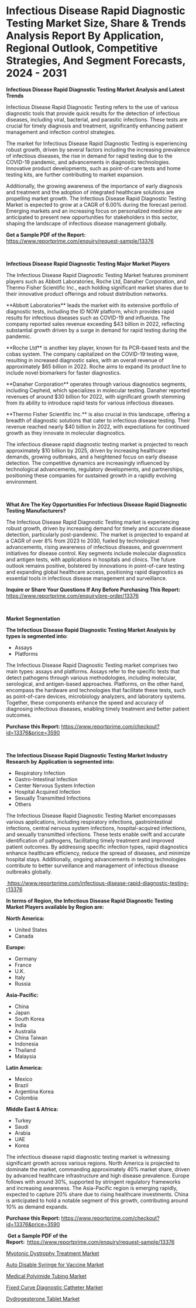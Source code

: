 <p><h1>Infectious Disease Rapid Diagnostic Testing Market Size, Share & Trends Analysis Report By Application, Regional Outlook, Competitive Strategies, And Segment Forecasts, 2024 - 2031</h1></p><p><strong>Infectious Disease Rapid Diagnostic Testing Market Analysis and Latest Trends</strong></p>
<p><p>Infectious Disease Rapid Diagnostic Testing refers to the use of various diagnostic tools that provide quick results for the detection of infectious diseases, including viral, bacterial, and parasitic infections. These tests are crucial for timely diagnosis and treatment, significantly enhancing patient management and infection control strategies.</p><p>The market for Infectious Disease Rapid Diagnostic Testing is experiencing robust growth, driven by several factors including the increasing prevalence of infectious diseases, the rise in demand for rapid testing due to the COVID-19 pandemic, and advancements in diagnostic technologies. Innovative product developments, such as point-of-care tests and home testing kits, are further contributing to market expansion.</p><p>Additionally, the growing awareness of the importance of early diagnosis and treatment and the adoption of integrated healthcare solutions are propelling market growth. The Infectious Disease Rapid Diagnostic Testing Market is expected to grow at a CAGR of 6.00% during the forecast period. Emerging markets and an increasing focus on personalized medicine are anticipated to present new opportunities for stakeholders in this sector, shaping the landscape of infectious disease management globally.</p></p>
<p><strong>Get a Sample PDF of the Report:&nbsp;</strong> <a href="https://www.reportprime.com/enquiry/request-sample/13376?utm_campaign=112&utm_medium=2&utm_source=Github&utm_content=ia&utm_term=02102024&utm_id=infectious-disease-rapid-diagnostic-testing">https://www.reportprime.com/enquiry/request-sample/13376</a></p>
<p>&nbsp;</p>
<p><strong>Infectious Disease Rapid Diagnostic Testing Major Market Players</strong></p>
<p><p>The Infectious Disease Rapid Diagnostic Testing Market features prominent players such as Abbott Laboratories, Roche Ltd, Danaher Corporation, and Thermo Fisher Scientific Inc., each holding significant market shares due to their innovative product offerings and robust distribution networks.</p><p>**Abbott Laboratories** leads the market with its extensive portfolio of diagnostic tests, including the ID NOW platform, which provides rapid results for infectious diseases such as COVID-19 and influenza. The company reported sales revenue exceeding $43 billion in 2022, reflecting substantial growth driven by a surge in demand for rapid testing during the pandemic.</p><p>**Roche Ltd** is another key player, known for its PCR-based tests and the cobas system. The company capitalized on the COVID-19 testing wave, resulting in increased diagnostic sales, with an overall revenue of approximately $65 billion in 2022. Roche aims to expand its product line to include novel biomarkers for faster diagnostics.</p><p>**Danaher Corporation** operates through various diagnostics segments, including Cepheid, which specializes in molecular testing. Danaher reported revenues of around $30 billion for 2022, with significant growth stemming from its ability to introduce rapid tests for various infectious diseases.</p><p>**Thermo Fisher Scientific Inc.** is also crucial in this landscape, offering a breadth of diagnostic solutions that cater to infectious disease testing. Their revenue reached nearly $40 billion in 2022, with expectations for continued growth as they innovate in molecular diagnostics.</p><p>The infectious disease rapid diagnostic testing market is projected to reach approximately $10 billion by 2025, driven by increasing healthcare demands, growing outbreaks, and a heightened focus on early disease detection. The competitive dynamics are increasingly influenced by technological advancements, regulatory developments, and partnerships, positioning these companies for sustained growth in a rapidly evolving environment.</p></p>
<p>&nbsp;</p>
<p><strong>What Are The Key Opportunities For Infectious Disease Rapid Diagnostic Testing Manufacturers?</strong></p>
<p><p>The Infectious Disease Rapid Diagnostic Testing market is experiencing robust growth, driven by increasing demand for timely and accurate disease detection, particularly post-pandemic. The market is projected to expand at a CAGR of over 8% from 2023 to 2030, fueled by technological advancements, rising awareness of infectious diseases, and government initiatives for disease control. Key segments include molecular diagnostics and antigen tests, with applications in hospitals and clinics. The future outlook remains positive, bolstered by innovations in point-of-care testing and expanding global healthcare access, positioning rapid diagnostics as essential tools in infectious disease management and surveillance.</p></p>
<p><strong>Inquire or Share Your Questions If Any Before Purchasing This Report:</strong> <a href="https://www.reportprime.com/enquiry/pre-order/13376?utm_campaign=112&utm_medium=2&utm_source=Github&utm_content=ia&utm_term=02102024&utm_id=infectious-disease-rapid-diagnostic-testing">https://www.reportprime.com/enquiry/pre-order/13376</a></p>
<p>&nbsp;</p>
<p><strong>Market Segmentation</strong></p>
<p><strong>The Infectious Disease Rapid Diagnostic Testing Market Analysis by types is segmented into:</strong></p>
<p><ul><li>Assays</li><li>Platforms</li></ul></p>
<p><p>The Infectious Disease Rapid Diagnostic Testing market comprises two main types: assays and platforms. Assays refer to the specific tests that detect pathogens through various methodologies, including molecular, serological, and antigen-based approaches. Platforms, on the other hand, encompass the hardware and technologies that facilitate these tests, such as point-of-care devices, microbiology analyzers, and laboratory systems. Together, these components enhance the speed and accuracy of diagnosing infectious diseases, enabling timely treatment and better patient outcomes.</p></p>
<p><strong>Purchase this Report:&nbsp;</strong><a href="https://www.reportprime.com/checkout?id=13376&price=3590&utm_campaign=112&utm_medium=2&utm_source=Github&utm_content=ia&utm_term=02102024&utm_id=infectious-disease-rapid-diagnostic-testing">https://www.reportprime.com/checkout?id=13376&price=3590</a></p>
<p>&nbsp;</p>
<p><strong>The Infectious Disease Rapid Diagnostic Testing Market Industry Research by Application is segmented into:</strong></p>
<p><ul><li>Respiratory Infection</li><li>Gastro-Intestinal Infection</li><li>Center Nervous System Infection</li><li>Hospital Acquired Infection</li><li>Sexually Transmitted Infections</li><li>Others</li></ul></p>
<p><p>The Infectious Disease Rapid Diagnostic Testing Market encompasses various applications, including respiratory infections, gastrointestinal infections, central nervous system infections, hospital-acquired infections, and sexually transmitted infections. These tests enable swift and accurate identification of pathogens, facilitating timely treatment and improved patient outcomes. By addressing specific infection types, rapid diagnostics enhance healthcare efficiency, reduce the spread of diseases, and minimize hospital stays. Additionally, ongoing advancements in testing technologies contribute to better surveillance and management of infectious disease outbreaks globally.</p></p>
<p><a href="https://www.reportprime.com/infectious-disease-rapid-diagnostic-testing-r13376?utm_campaign=112&utm_medium=2&utm_source=Github&utm_content=ia&utm_term=02102024&utm_id=infectious-disease-rapid-diagnostic-testing">&nbsp;https://www.reportprime.com/infectious-disease-rapid-diagnostic-testing-r13376</a></p>
<p><strong>In terms of Region, the Infectious Disease Rapid Diagnostic Testing Market Players available by Region are:</strong></p>
<p>
    <p> <strong> North America: </strong>
        <ul>
            <li>United States</li>
            <li>Canada</li>
        </ul>
        </p> 
    <p> <strong> Europe: </strong>
        <ul>
            <li>Germany</li>
            <li>France</li>
            <li>U.K.</li>
            <li>Italy</li>
            <li>Russia</li>
        </ul>
        </p> 
    <p> <strong> Asia-Pacific: </strong>
        <ul>
            <li>China</li>
            <li>Japan</li>
            <li>South Korea</li>
            <li>India</li>
            <li>Australia</li>
            <li>China Taiwan</li>
            <li>Indonesia</li>
            <li>Thailand</li>
            <li>Malaysia</li>
        </ul>
        </p> 
    <p> <strong> Latin America: </strong>
        <ul>
            <li>Mexico</li>
            <li>Brazil</li>
            <li>Argentina Korea</li>
            <li>Colombia</li>
        </ul>
        </p> 
    <p> <strong> Middle East & Africa: </strong>
        <ul>
            <li>Turkey</li>
            <li>Saudi</li>
            <li>Arabia</li>
            <li>UAE</li>
            <li>Korea</li>
        </ul>
    </p>
    </p>
<p><p>The infectious disease rapid diagnostic testing market is witnessing significant growth across various regions. North America is projected to dominate the market, commanding approximately 40% market share, driven by advanced healthcare infrastructure and high disease prevalence. Europe follows with around 30%, supported by stringent regulatory frameworks and increasing awareness. The Asia-Pacific region is emerging rapidly, expected to capture 20% share due to rising healthcare investments. China is anticipated to hold a notable segment of this growth, contributing around 10% as demand expands.</p></p>
<p><strong>Purchase this Report: </strong><a href="https://www.reportprime.com/checkout?id=13376&price=3590&utm_campaign=112&utm_medium=2&utm_source=Github&utm_content=ia&utm_term=02102024&utm_id=infectious-disease-rapid-diagnostic-testing">https://www.reportprime.com/checkout?id=13376&price=3590</a></p>
<p>&nbsp;<strong>Get a Sample PDF of the Report:&nbsp;&nbsp;</strong><a href="https://www.reportprime.com/enquiry/request-sample/13376?utm_campaign=112&utm_medium=2&utm_source=Github&utm_content=ia&utm_term=02102024&utm_id=infectious-disease-rapid-diagnostic-testing">https://www.reportprime.com/enquiry/request-sample/13376</a></p>
<p><strong></strong></p>
<p><p><a href="https://www.linkedin.com/pulse/navigating-global-myotonic-dystrophy-treatment-market-landscape-5d5re?utm_campaign=112&utm_medium=2&utm_source=Github&utm_content=ia&utm_term=02102024&utm_id=infectious-disease-rapid-diagnostic-testing">Myotonic Dystrophy Treatment Market</a></p><p><a href="https://issuu.com/reportprime-2/docs/auto-disable-syringe-for-vaccine-ma_fae40bc4c8c442?utm_campaign=112&utm_medium=2&utm_source=Github&utm_content=ia&utm_term=02102024&utm_id=infectious-disease-rapid-diagnostic-testing">Auto Disable Syringe for Vaccine Market</a></p><p><a href="https://github.com/NathanCarter327/Market-Research-Report-List-1/blob/main/medical-polyimide-tubing-market.md?utm_campaign=112&utm_medium=2&utm_source=Github&utm_content=ia&utm_term=02102024&utm_id=infectious-disease-rapid-diagnostic-testing">Medical Polyimide Tubing Market</a></p><p><a href="https://github.com/KrystenRRussell/Market-Research-Report-List-1/blob/main/fixed-curve-diagnostic-catheter-market.md?utm_campaign=112&utm_medium=2&utm_source=Github&utm_content=ia&utm_term=02102024&utm_id=infectious-disease-rapid-diagnostic-testing">Fixed Curve Diagnostic Catheter Market</a></p><p><a href="https://www.linkedin.com/pulse/dydrogesterone-tablet-market-research-report-forecast-growth-6n0le?utm_campaign=112&utm_medium=2&utm_source=Github&utm_content=ia&utm_term=02102024&utm_id=infectious-disease-rapid-diagnostic-testing">Dydrogesterone Tablet Market</a></p></p>